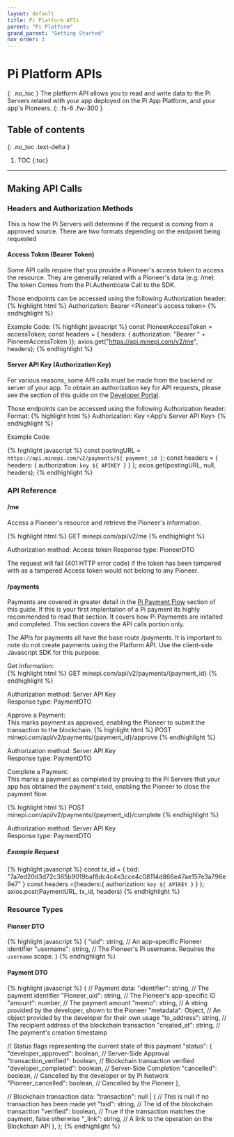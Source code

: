 ```yaml
---
layout: default
title: Pi Platform APIs
parent: "Pi Platform"
grand_parent: "Getting Started"
nav_order: 3
---
```


# Pi Platform APIs   
{: .no_toc }
The platform API allows you to read and write data to the Pi Servers related with your app deployed on the Pi App Platform, and your app's Pioneers.
{: .fs-6 .fw-300 }

## Table of contents
{: .no_toc .text-delta }

1. TOC
{:toc}

---

## Making API Calls
### Headers and Authorization Methods
This is how the Pi Servers will determine if the request is coming from a approved source. 
There are two formats depending on the endpoint being requested

#### Access Token (Bearer Token)
Some API calls require that you provide a Pioneer's access token to access the resource. They are generally related with a Pioneer's data (e.g: /me). The token Comes from the Pi.Authenticate Call to the SDK. 

Those endpoints can be accessed using the following Authorization header:
{% highlight html %}
Authorization: Bearer <Pioneer's access token>
{% endhighlight %}

Example Code:
{% highlight javascript %}
const PioneerAccessToken = accessToken;
const headers = { headers: { authorization: "Bearer " + PioneerAccessToken }};
axios.get("https://api.minepi.com/v2/me", headers);
{% endhighlight %}

#### Server API Key (Authorization Key)
For various reasons, some API calls must be made from the backend or server of your app. To obtain an authorization key for API requests, please see the section of this guide on the <a href="../../devPortal">Developer Portal</a>. 

Those endpoints can be accessed using the following Authorization header:
Format:
{% highlight html %}
Authorization: Key <App's Server API Key>
{% endhighlight %}

 Example Code:

{% highlight javascript %}
const postingURL = `https://api.minepi.com/v2/payments/${ payment_id }`;
const headers = { headers: { authorization: `key ${ APIKEY }` } };
axios.get(postingURL, null, headers);
{% endhighlight %}

### API Reference
#### /me
Access a Pioneer's resource and retrieve the Pioneer's information.

{% highlight html %}
GET minepi.com/api/v2/me
{% endhighlight %}

Authorization method: Access token
Response type: PioneerDTO

The request will fail (401 HTTP error code) if the token has been tampered with as a tampered Access token would not belong to any Pioneer.

#### /payments
Payments are covered in greater detail in the <a href="../../../importantTopics/paymentFlow">Pi Payment Flow</a> section of this guide. If this is your first implentation of a Pi payment its highly recommended to read that section. It covers how Pi Paymemts are initaited and completed. This section covers the API calls portion only. 

The APIs for payments all have the base route /payments. It is important to note do not create payments using the Platform API. Use the client-side Javascript SDK for this purpose.

Get Information:<br />
{% highlight html %}
GET minepi.com/api/v2/payments/{payment_id}
{% endhighlight %}

Authorization method: Server API Key <br />
Response type: PaymentDTO

Approve a Payment:<br />
This marks payment as approved, enabling the Pioneer to submit the transaction to the blockchain.
{% highlight html %}
POST minepi.com/api/v2/payments/{payment_id}/approve
{% endhighlight %}

Authorization method: Server API Key <br />
Response type: PaymentDTO

Complete a Payment:<br />
This marks a payment as completed by proving to the Pi Servers that your app has obtained the payment's txid, enabling the Pioneer to close the payment flow.

{% highlight html %}
POST minepi.com/api/v2/payments/{payment_id}/complete
{% endhighlight %}

Authorization method: Server API Key <br />
Response type: PaymentDTO

##### Example Request
{% highlight javascript %}
const tx_id = { txid: "7a7ed20d3d72c365b9019baf8dc4c4e3cce4c08114d866e47ae157e3a796e9e7" }
const headers ={headers:{ authorization: `key ${ APIKEY }` } };
axios.post(PaymentURL, tx_id, headers)
{% endhighlight %}

### Resource Types
#### Pioneer DTO
{% highlight javascript %}
{
  "uid": string, // An app-specific Pioneer identifier
  "username": string, // The Pioneer's Pi username. Requires the `username` scope.
}
{% endhighlight %}
#### Payment DTO
{% highlight javascript %}
{
  // Payment data:
  "identifier": string, // The payment identifier
  "Pioneer_uid": string, // The Pioneer's app-specific ID
  "amount": number, // The payment amount
  "memo": string, // A string provided by the developer, shown to the Pioneer
  "metadata": Object, // An object provided by the developer for their own usage
  "to_address": string, // The recipient address of the blockchain transaction
  "created_at": string, // The payment's creation timestamp
  
  // Status flags representing the current state of this payment
  "status": {
    "developer_approved": boolean, // Server-Side Approval
    "transaction_verified": boolean, // Blockchain transaction verified
    "developer_completed": boolean, // Server-Side Completion
    "cancelled": boolean, // Cancelled by the developer or by Pi Network
    "Pioneer_cancelled": boolean, // Cancelled by the Pioneer
  },
  
  // Blockchain transaction data:
  "transaction": null | { // This is null if no transaction has been made yet
    "txid": string, // The id of the blockchain transaction
    "verified": boolean, // True if the transaction matches the payment, false otherwise
    "_link": string, // A link to the operation on the Blockchain API
  },
};
{% endhighlight %}